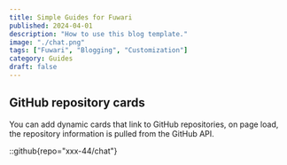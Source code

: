 ```yaml
---
title: Simple Guides for Fuwari
published: 2024-04-01
description: "How to use this blog template."
image: "./chat.png"
tags: ["Fuwari", "Blogging", "Customization"]
category: Guides
draft: false
---
```


## GitHub repository cards
You can add dynamic cards that link to GitHub repositories, on page load, the repository information is pulled from the GitHub API. 

::github{repo="xxx-44/chat"}